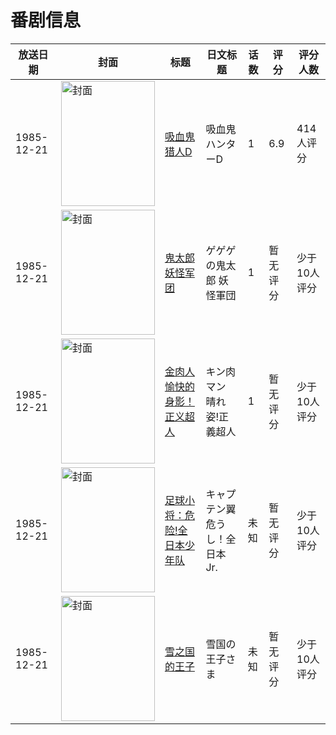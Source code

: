 # 番剧信息

|放送日期|封面|标题|日文标题|话数|评分|评分人数|
|---|---|---|---|---|---|---|
|1985-12-21|<img src="//lain.bgm.tv/pic/cover/c/13/d1/34227_YU5E2.jpg" alt="封面" style="width:150px;height:200px;object-fit:cover;">|[吸血鬼猎人D](https://bangumi.tv/subject/34227)|吸血鬼ハンターD|1|6.9|414人评分|
|1985-12-21|<img src="//lain.bgm.tv/pic/cover/c/76/bf/211093_6g25X.jpg" alt="封面" style="width:150px;height:200px;object-fit:cover;">|[鬼太郎 妖怪军团](https://bangumi.tv/subject/211093)|ゲゲゲの鬼太郎 妖怪軍団|1|暂无评分|少于10人评分|
|1985-12-21|<img src="//lain.bgm.tv/pic/cover/c/dd/71/215104_c9fsV.jpg" alt="封面" style="width:150px;height:200px;object-fit:cover;">|[金肉人 愉快的身影！正义超人](https://bangumi.tv/subject/215104)|キン肉マン 晴れ姿!正義超人|1|暂无评分|少于10人评分|
|1985-12-21|<img src="//lain.bgm.tv/pic/cover/c/bc/60/312255_BBIDU.jpg" alt="封面" style="width:150px;height:200px;object-fit:cover;">|[足球小将：危险!全日本少年队](https://bangumi.tv/subject/312255)|キャプテン翼 危うし！全日本Jr.|未知|暂无评分|少于10人评分|
|1985-12-21|<img src="//lain.bgm.tv/pic/cover/c/a5/9e/382981_ST4IF.jpg" alt="封面" style="width:150px;height:200px;object-fit:cover;">|[雪之国的王子](https://bangumi.tv/subject/382981)|雪国の王子さま|未知|暂无评分|少于10人评分|
